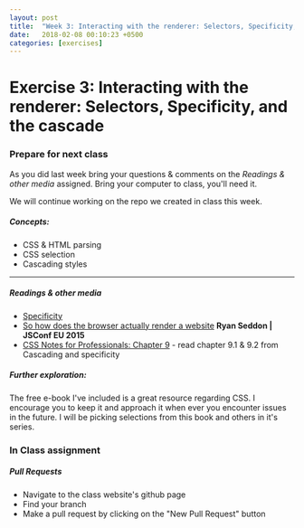 ```yaml
---
layout: post
title:  "Week 3: Interacting with the renderer: Selectors, Specificity, and the cascade"
date:   2018-02-08 00:10:23 +0500
categories: [exercises]
---
```


# Exercise 3: Interacting with the renderer: Selectors, Specificity, and the cascade

### Prepare for next class
As you did last week bring your questions & comments on the *Readings & other media* assigned. Bring your computer to class, you'll need it.

We will continue working on the repo we created in class this week.

##### Concepts:
- CSS & HTML parsing
- CSS selection
- Cascading styles

---

##### Readings & other media
- [Specificity](https://www.youtube.com/watch?v=fy07HYm-geM) 
- [So how does the browser actually render a website](https://youtu.be/SmE4OwHztCc?t=2m53s) __Ryan Seddon | JSConf EU 2015__
- [CSS Notes for Professionals: Chapter 9](http://books.goalkicker.com/CSSBook/) - read chapter 9.1 & 9.2 from Cascading and specificity

##### Further exploration:
The free e-book I've included is a great resource regarding CSS. I encourage you to keep it and approach it when ever you encounter issues in the future. I will be picking selections from this book and others in it's series. 

### In Class assignment

##### Pull Requests
- Navigate to the class website's github page
- Find your branch 
- Make a pull request by clicking on the "New Pull Request" button
